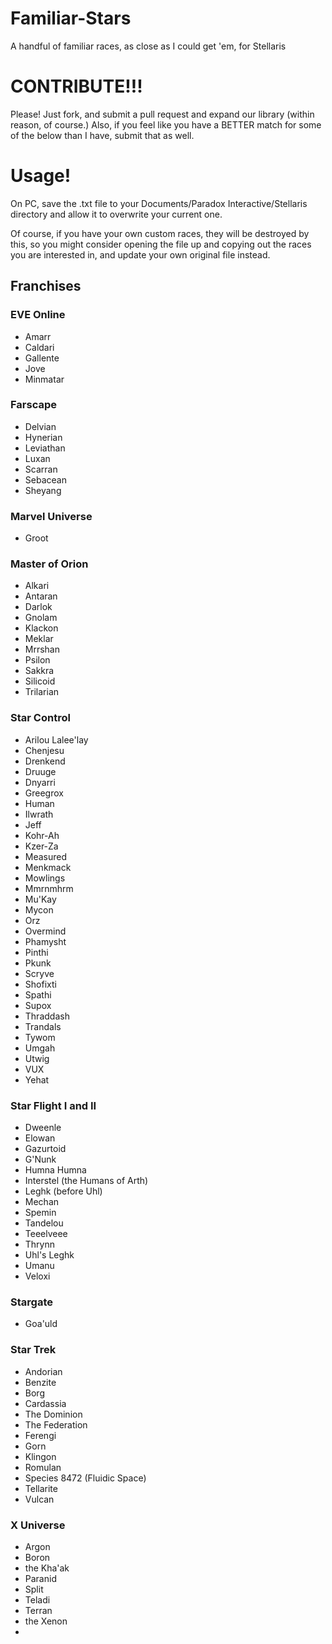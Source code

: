 # Familiar-Stars
A handful of familiar races, as close as I could get 'em, for Stellaris

# CONTRIBUTE!!!

Please!  Just fork, and submit a pull request and expand our library (within reason, of course.)  Also, if you feel like you have a BETTER match for some of the below than I have, submit that as well.

# Usage!

On PC, save the .txt file to your Documents/Paradox Interactive/Stellaris directory and allow it to overwrite your current one.

Of course, if you have your own custom races, they will be destroyed by this, so you might consider opening the file up and copying out the races you are interested in, and update your own original file instead.

## Franchises

### EVE Online

- Amarr
- Caldari
- Gallente
- Jove
- Minmatar

### Farscape

- Delvian
- Hynerian
- Leviathan
- Luxan
- Scarran
- Sebacean
- Sheyang

### Marvel Universe

- Groot

### Master of Orion

- Alkari
- Antaran
- Darlok
- Gnolam
- Klackon
- Meklar
- Mrrshan
- Psilon
- Sakkra
- Silicoid
- Trilarian

### Star Control

- Arilou Lalee'lay
- Chenjesu
- Drenkend
- Druuge
- Dnyarri
- Greegrox
- Human
- Ilwrath
- Jeff
- Kohr-Ah
- Kzer-Za
- Measured
- Menkmack
- Mowlings
- Mmrnmhrm
- Mu'Kay
- Mycon
- Orz
- Overmind
- Phamysht
- Pinthi
- Pkunk
- Scryve
- Shofixti
- Spathi
- Supox
- Thraddash
- Trandals
- Tywom
- Umgah
- Utwig
- VUX
- Yehat

### Star Flight I and II

- Dweenle
- Elowan
- Gazurtoid
- G'Nunk
- Humna Humna
- Interstel (the Humans of Arth)
- Leghk (before Uhl)
- Mechan
- Spemin
- Tandelou
- Teeelveee
- Thrynn
- Uhl's Leghk
- Umanu
- Veloxi

### Stargate

- Goa'uld

### Star Trek

- Andorian
- Benzite
- Borg
- Cardassia
- The Dominion
- The Federation
- Ferengi
- Gorn
- Klingon
- Romulan
- Species 8472 (Fluidic Space)
- Tellarite
- Vulcan

### X Universe

- Argon
- Boron
- the Kha'ak
- Paranid
- Split
- Teladi
- Terran
- the Xenon
- 
